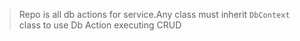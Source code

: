 <!--
 * @Author: your name
 * @Date: 2020-06-11 10:35:49
 * @LastEditTime: 2020-06-11 10:38:21
 * @LastEditors: Please set LastEditors
 * @Description: In User Settings Edit
 * @FilePath: \ducky-api-server\Repo\README.md
--> 

> Repo is all db actions for service.Any class must inherit `DbContext` class to use Db Action executing CRUD